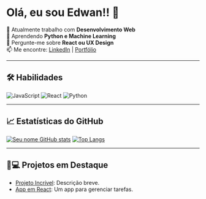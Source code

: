 # Olá, eu sou Edwan!! 👋

🔭 Atualmente trabalho com **Desenvolvimento Web**  
🌱 Aprendendo **Python e Machine Learning**  
💬 Pergunte-me sobre **React ou UX Design**  
📫 Me encontre: [LinkedIn](https://linkedin.com/in/seu-perfil) | [Portfólio](https://seu-site.com)

---

## 🛠 Habilidades
![JavaScript](https://img.shields.io/badge/JavaScript-F7DF1E?style=for-the-badge&logo=javascript&logoColor=black)
![React](https://img.shields.io/badge/React-61DAFB?style=for-the-badge&logo=react&logoColor=black)
![Python](https://img.shields.io/badge/Python-3776AB?style=for-the-badge&logo=python&logoColor=white)

---

## 📈 Estatísticas do GitHub
[![Seu nome GitHub stats](https://github-readme-stats.vercel.app/api?username=seu-usuário&show_icons=true&theme=radical)](https://github.com/seu-usuário)
[![Top Langs](https://github-readme-stats.vercel.app/api/top-langs/?username=seu-usuário&layout=compact)](https://github.com/seu-usuário)

---

## 👨💻 Projetos em Destaque
- [Projeto Incrível](https://github.com/seu-usuário/projeto): Descrição breve.
- [App em React](https://github.com/seu-usuário/app-react): Um app para gerenciar tarefas.
